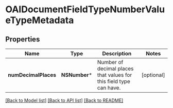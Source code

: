 # OAIDocumentFieldTypeNumberValueTypeMetadata

## Properties
Name | Type | Description | Notes
------------ | ------------- | ------------- | -------------
**numDecimalPlaces** | **NSNumber*** | Number of decimal places that values for this field type can have. | [optional] 

[[Back to Model list]](../README.md#documentation-for-models) [[Back to API list]](../README.md#documentation-for-api-endpoints) [[Back to README]](../README.md)


